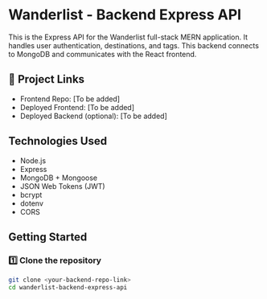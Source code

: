 # Wanderlist - Backend Express API

This is the Express API for the Wanderlist full-stack MERN application. It handles user authentication, destinations, and tags. This backend connects to MongoDB and communicates with the React frontend.

## 🔗 Project Links

- Frontend Repo: [To be added]
- Deployed Frontend: [To be added]
- Deployed Backend (optional): [To be added]

## Technologies Used

- Node.js
- Express
- MongoDB + Mongoose
- JSON Web Tokens (JWT)
- bcrypt
- dotenv
- CORS

## Getting Started

### 1️⃣ Clone the repository

```bash
git clone <your-backend-repo-link>
cd wanderlist-backend-express-api
